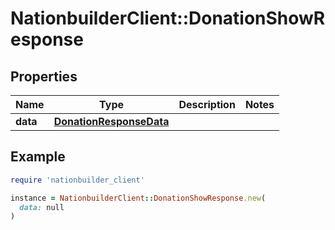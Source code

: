 # NationbuilderClient::DonationShowResponse

## Properties

| Name | Type | Description | Notes |
| ---- | ---- | ----------- | ----- |
| **data** | [**DonationResponseData**](DonationResponseData.md) |  |  |

## Example

```ruby
require 'nationbuilder_client'

instance = NationbuilderClient::DonationShowResponse.new(
  data: null
)
```

